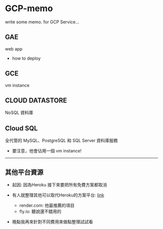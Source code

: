 # GCP-memo

write some memo. for GCP Service...

## GAE
web app
- how to deploy

## GCE
vm instance

## CLOUD DATASTORE
NoSQL 資料庫

## Cloud SQL
全代管的 MySQL、PostgreSQL 和 SQL Server 資料庫服務

- 要注意，他會佔用一個 vm instance!


----

## 其他平台資源

- 起因: 因為Heroku 接下來要把所有免費方案都取消
- 有人就整理其他可以取代Heroku的方案平台: [link](https://github.com/Engagespot/heroku-free-alternatives)
  - render.com: 他最推薦的項目
  - fly.io: 聽說還不錯用的
  
- 晚點我再來針對不同費用來做點整理試試看
